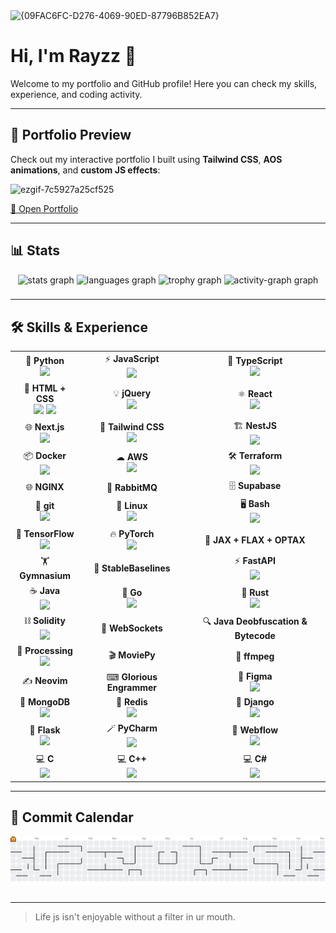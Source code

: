 <img width="1920" height="751" alt="{09FAC6FC-D276-4069-90ED-87796B852EA7}" src="https://github.com/user-attachments/assets/a6ee0ec4-fb61-477e-bdf8-9346d0cfc515" />



# Hi, I'm Rayzz 👋

Welcome to my portfolio and GitHub profile! Here you can check my skills, experience, and coding activity.  

---

## 🌌 Portfolio Preview
Check out my interactive portfolio I built using **Tailwind CSS**, **AOS animations**, and **custom JS effects**:

![ezgif-7c5927a25cf525](https://github.com/user-attachments/assets/d9740384-124e-4826-aa18-5d181a708840)





[🔗 Open Portfolio](https://www.rayzz.dev)

---

## 📊 Stats
<div align="center">
  <img src="https://github-readme-stats.vercel.app/api?username=luzisrepo&hide_title=false&hide_rank=false&show_icons=true&include_all_commits=true&count_private=true&disable_animations=false&theme=dracula&locale=en&hide_border=false&order=1" height="150" alt="stats graph"  />
  <img src="https://github-readme-stats.vercel.app/api/top-langs?username=luzisrepo&locale=en&hide_title=false&layout=compact&card_width=320&langs_count=5&theme=dracula&hide_border=false&order=2" height="150" alt="languages graph"  />
  <img src="https://github-profile-trophy.vercel.app?username=luzisrepo&theme=dracula&column=-1&row=1&margin-w=8&margin-h=8&no-bg=false&no-frame=false&order=4" height="150" alt="trophy graph"  />
  <img src="https://github-readme-activity-graph.vercel.app/graph?username=luzisrepo&radius=16&theme=dracula&area=true&order=5" height="300" alt="activity-graph graph"  />
</div>

###

---

## 🛠 Skills & Experience

<div align="center">

<table>
<!-- === Core Languages & Web === -->
<tr>
<td align="center">🐍 <b>Python</b><br><img src="https://cdn.jsdelivr.net/gh/devicons/devicon/icons/python/python-original.svg" height="40"/></td>
<td align="center">⚡ <b>JavaScript</b><br><img src="https://cdn.jsdelivr.net/gh/devicons/devicon/icons/javascript/javascript-original.svg" height="40"/></td>
<td align="center">📜 <b>TypeScript</b><br><img src="https://cdn.jsdelivr.net/gh/devicons/devicon/icons/typescript/typescript-original.svg" height="40"/></td>
</tr>
<tr>
<td align="center">🎨 <b>HTML + CSS</b><br>
<img src="https://cdn.jsdelivr.net/gh/devicons/devicon/icons/html5/html5-original.svg" height="40"/> 
<img src="https://cdn.jsdelivr.net/gh/devicons/devicon/icons/css3/css3-original.svg" height="40"/></td>
<td align="center">💡 <b>jQuery</b><br><img src="https://cdn.jsdelivr.net/gh/devicons/devicon/icons/jquery/jquery-original.svg" height="40"/></td>
<td align="center">⚛ <b>React</b><br><img src="https://cdn.jsdelivr.net/gh/devicons/devicon/icons/react/react-original.svg" height="40"/></td>
</tr>
<tr>
<td align="center">🌐 <b>Next.js</b><br><img src="https://cdn.jsdelivr.net/gh/devicons/devicon/icons/nextjs/nextjs-original.svg" height="40"/></td>
<td align="center">🎨 <b>Tailwind CSS</b><br><img src="https://cdn.jsdelivr.net/gh/devicons/devicon/icons/tailwindcss/tailwindcss-original-wordmark.svg" height="40"/></td>
<td align="center">🏗 <b>NestJS</b><br><img src="https://cdn.jsdelivr.net/gh/devicons/devicon/icons/nestjs/nestjs-original.svg" height="40"/></td>
</tr>

<!-- === Backend, Cloud & DevOps === -->
<tr>
<td align="center">📦 <b>Docker</b><br><img src="https://cdn.jsdelivr.net/gh/devicons/devicon/icons/docker/docker-original.svg" height="40"/></td>
<td align="center">☁ <b>AWS</b><br><img src="https://cdn.jsdelivr.net/gh/devicons/devicon/icons/amazonwebservices/amazonwebservices-line-wordmark.svg" height="40"/></td>
<td align="center">🛠 <b>Terraform</b><br><img src="https://cdn.jsdelivr.net/gh/devicons/devicon/icons/terraform/terraform-original.svg" height="40"/></td>
</tr>
<tr>
<td align="center">🌐 <b>NGINX</b></td>
<td align="center">📨 <b>RabbitMQ</b></td>
<td align="center">🗄 <b>Supabase</b></td>
</tr>
<tr>
<td align="center">🌱 <b>git</b><br><img src="https://cdn.jsdelivr.net/gh/devicons/devicon/icons/git/git-original.svg" height="40"/></td>
<td align="center">🐧 <b>Linux</b><br><img src="https://cdn.jsdelivr.net/gh/devicons/devicon/icons/linux/linux-original.svg" height="40"/></td>
<td align="center">🖥 <b>Bash</b><br><img src="https://cdn.jsdelivr.net/gh/devicons/devicon/icons/bash/bash-original.svg" height="40"/></td>
</tr>

<!-- === Machine Learning & Data === -->
<tr>
<td align="center">🧠 <b>TensorFlow</b><br><img src="https://cdn.jsdelivr.net/gh/devicons/devicon/icons/tensorflow/tensorflow-original.svg" height="40"/></td>
<td align="center">🔥 <b>PyTorch</b><br><img src="https://cdn.jsdelivr.net/gh/devicons/devicon/icons/pytorch/pytorch-original.svg" height="40"/></td>
<td align="center">🔬 <b>JAX + FLAX + OPTAX</b></td>
</tr>
<tr>
<td align="center">🏋 <b>Gymnasium</b></td>
<td align="center">🤖 <b>StableBaselines</b></td>
<td align="center">⚡ <b>FastAPI</b><br><img src="https://cdn.jsdelivr.net/gh/devicons/devicon/icons/fastapi/fastapi-original.svg" height="40"/></td>
</tr>

<!-- === Programming Languages === -->
<tr>
<td align="center">☕ <b>Java</b><br><img src="https://cdn.jsdelivr.net/gh/devicons/devicon/icons/java/java-original.svg" height="40"/></td>
<td align="center">🐹 <b>Go</b><br><img src="https://cdn.jsdelivr.net/gh/devicons/devicon/icons/go/go-original.svg" height="40"/></td>
<td align="center">🦀 <b>Rust</b><br><img src="https://cdn.jsdelivr.net/gh/devicons/devicon/icons/rust/rust-original.svg" height="40"/></td>
</tr>
<tr>
<td align="center">⛓ <b>Solidity</b><br><img src="https://cdn.jsdelivr.net/gh/devicons/devicon/icons/solidity/solidity-original.svg" height="40"/></td>
<td align="center">🔌 <b>WebSockets</b></td>
<td align="center">🔍 <b>Java Deobfuscation & Bytecode</b></td>
</tr>

<!-- === Creative, Tools, & Misc === -->
<tr>
<td align="center">🎨 <b>Processing</b><br><img src="https://cdn.jsdelivr.net/gh/devicons/devicon/icons/processing/processing-original.svg" height="40"/></td>
<td align="center">🎬 <b>MoviePy</b></td>
<td align="center">🎥 <b>ffmpeg</b></td>
</tr>
<tr>
<td align="center">✍ <b>Neovim</b></td>
<td align="center">⌨ <b>Glorious Engrammer</b></td>
<td align="center">🎨 <b>Figma</b><br><img src="https://cdn.jsdelivr.net/gh/devicons/devicon/icons/figma/figma-original.svg" height="40"/></td>
</tr>

<!-- === Newly Added Technologies from Icon List === -->
<tr>
<td align="center">💾 <b>MongoDB</b><br><img src="https://cdn.jsdelivr.net/gh/devicons/devicon/icons/mongodb/mongodb-original.svg" height="40"/></td>
<td align="center">💬 <b>Redis</b><br><img src="https://cdn.jsdelivr.net/gh/devicons/devicon/icons/redis/redis-original.svg" height="40"/></td>
<td align="center">🧩 <b>Django</b><br><img src="https://cdn.jsdelivr.net/gh/devicons/devicon/icons/django/django-plain.svg" height="40"/></td>
</tr>
<tr>
<td align="center">🍶 <b>Flask</b><br><img src="https://cdn.jsdelivr.net/gh/devicons/devicon/icons/flask/flask-original.svg" height="40"/></td>
<td align="center">🪄 <b>PyCharm</b><br><img src="https://cdn.jsdelivr.net/gh/devicons/devicon/icons/pycharm/pycharm-original.svg" height="40"/></td>
<td align="center">🧱 <b>Webflow</b><br><img src="https://cdn.jsdelivr.net/gh/devicons/devicon/icons/webflow/webflow-original.svg" height="40"/></td>
</tr>
<tr>
<td align="center">💻 <b>C</b><br><img src="https://cdn.jsdelivr.net/gh/devicons/devicon/icons/c/c-original.svg" height="40"/></td>
<td align="center">💻 <b>C++</b><br><img src="https://cdn.jsdelivr.net/gh/devicons/devicon/icons/cplusplus/cplusplus-original.svg" height="40"/></td>
<td align="center">💻 <b>C#</b><br><img src="https://cdn.jsdelivr.net/gh/devicons/devicon/icons/csharp/csharp-original.svg" height="40"/></td>
</tr>

</table>

</div>


---

## 📅 Commit Calendar
<picture>
  <source media="(prefers-color-scheme: dark)" srcset="https://raw.githubusercontent.com/Luzisrepo/Luzisrepo/output/pacman-contribution-graph-dark.svg">
  <source media="(prefers-color-scheme: light)" srcset="https://raw.githubusercontent.com/Luzisrepo/Luzisrepo/output/pacman-contribution-graph.svg">
  <img alt="pacman contribution graph" src="https://raw.githubusercontent.com/Luzisrepo/Luzisrepo/output/pacman-contribution-graph.svg">
</picture>

###

---

> Life js isn't enjoyable without a filter in ur mouth. 
